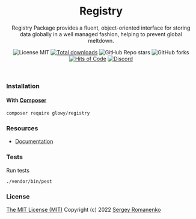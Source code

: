 <h1 align="center">Registry</h1>
<p align="center">
Registry Package provides a fluent, object-oriented interface for storing data globally in a well managed fashion, helping to prevent global meltdown.
</p>

<p align="center">
<img src="https://img.shields.io/badge/license-MIT-blue.svg?label=License" alt="License MIT"> <a href="https://packagist.org/packages/glowy/registry"><img src="https://poser.pugx.org/glowy/registry/downloads" alt="Total downloads"></a> <img alt="GitHub Repo stars" src="https://img.shields.io/github/stars/glowyphp/registry?label=Stars"> <img alt="GitHub forks" src="https://img.shields.io/github/forks/glowyphp/registry?label=Forks"> <a href="https://hitsofcode.com"><img alt="Hits of Code" src="https://hitsofcode.com/github/glowyphp/registry?branch=5.x"></a> <a href="https://discord.gg/ewQkqgfBAc"><img src="https://img.shields.io/discord/423097982498635778.svg?logo=discord&label=Discord%20Chat" alt="Discord"></a>
</p>

<br>

### Installation

#### With [Composer](https://getcomposer.org)

```
composer require glowy/registry
```

### Resources
* [Documentation](https://awilum.github.io/glowyphp/registry)

### Tests

Run tests

```
./vendor/bin/pest
```

### License
[The MIT License (MIT)](https://github.com/glowyphp/registry/blob/master/LICENSE.txt)
Copyright (c) 2022 [Sergey Romanenko](https://github.com/Awilum)
